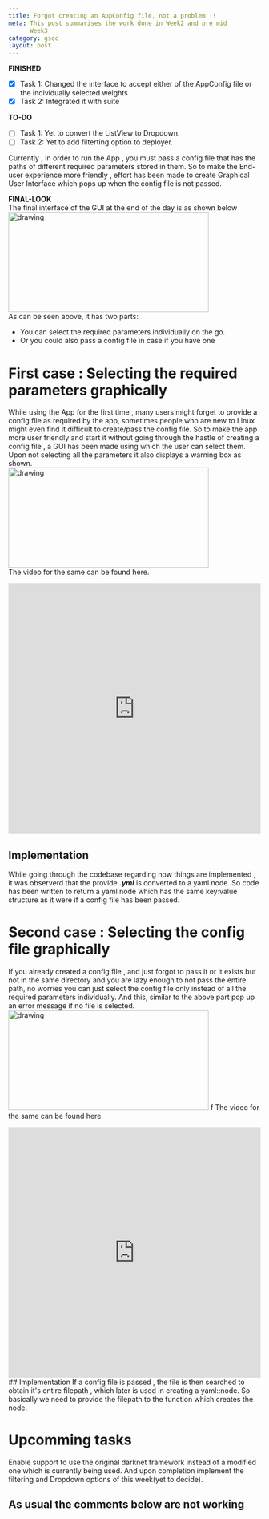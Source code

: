 ```yaml
---
title: Forgot creating an AppConfig file, not a problem !!
meta: This post summarises the work done in Week2 and pre mid
      Week3
category: gsoc
layout: post
---
```

**FINISHED**
- [x] Task 1: Changed the interface to accept either of the AppConfig file or the individually selected weights
- [x] Task 2: Integrated it with suite

**TO-DO**
- [ ] Task 1: Yet to convert the ListView to Dropdown.
- [ ] Task 2: Yet to add filterting option to deployer.

Currently , in order to run the App , you must pass a config
file that has the paths of different required parameters stored
in them. So to make the End-user experience more
friendly , effort has been made to create Graphical User
Interface which pops up when the config file is not passed.

**FINAL-LOOK**  
The final interface of the GUI at the end of the day is as shown below
<img src="{{site.baseurl}}/img/week3_1.png" width="400" height ="200" alt="drawing">  
As can be seen above, it has two parts:
- You can select the required parameters individually on the go.
- Or you could also pass a config file in case if you have one

# First case : Selecting the required parameters graphically
While using the App for the first time , many users might forget
to provide a config file as required by the app, sometimes
people who are new to Linux might even find it difficult to
create/pass the config file. So to make the app more user
friendly and start it without going through the hastle of
creating a config file , a GUI has been made using which the
user can select them. Upon not selecting all the parameters it
also displays a warning box as shown.  
<img src="{{site.baseurl}}/img/week3_3.png" width="400" height ="200" alt="drawing">  
The video for the same can be found here.  
<iframe width="100%" height="500" src="https://www.youtube.com/embed/0A6RozhIfgY" frameborder="0" allow="accelerometer; autoplay; encrypted-media; gyroscope; picture-in-picture" allowfullscreen></iframe>

## Implementation
While going through the codebase regarding how things are
implemented , it was observerd that the provide ***.yml*** is
converted to a yaml node. So code has been written to return
a yaml node which has the same key:value structure as it were
if a config file has been passed.

# Second case : Selecting the config file graphically
If you already created a config file , and just forgot to pass
it or it exists but not in the same directory and you are lazy
enough to not pass the entire path, no worries you can just
select the config file only instead of all the required
parameters individually. And this, similar to the above part
pop up an error message if no file is selected.  
<img src="{{site.baseurl}}/img/week3_2.png" width="400" height ="200" alt="drawing">  f
The video for the same can be found here.
<iframe width="100%" height="500" src="https://www.youtube.com/embed/F9NTfS6ussg" frameborder="0" allow="accelerometer; autoplay; encrypted-media; gyroscope; picture-in-picture" allowfullscreen></iframe>  
## Implementation
If a config file is passed , the file is then searched to obtain
it's entire filepath , which later is used in creating a
yaml::node. So basically we need to provide the filepath to the
function which creates the node.

# Upcomming tasks
Enable support to use the original darknet framework instead of
a modified one which is currently being used. And upon
completion implement the filtering and Dropdown options of this
week(yet to decide).

## As usual the comments below are not working
